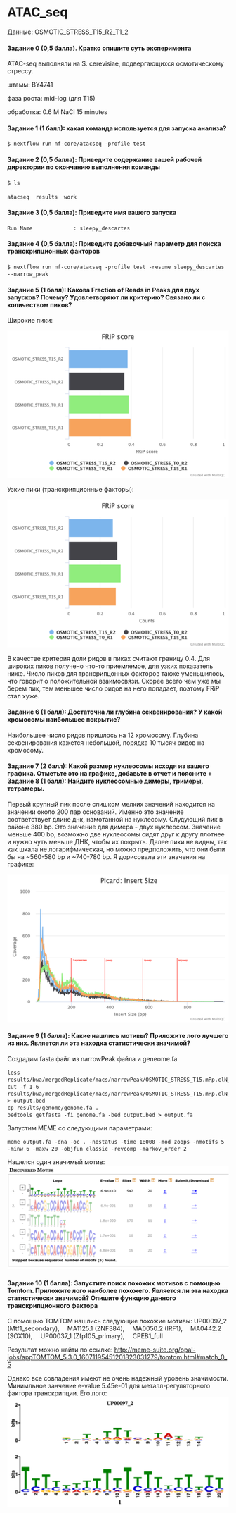 # ATAC_seq

Данные: OSMOTIC_STRESS_T15_R2_T1_2

#### Задание 0 (0,5 балла). Кратко опишите суть эксперимента

ATAC-seq выполняли на S. cerevisiae, подвергающихся осмотическому стрессу. 

штамм: BY4741

фаза роста: mid-log (для T15)

обработка: 0.6 M NaCl 15 minutes

#### Задание 1 (1 балл): какая команда используется для запуска анализа?
```
$ nextflow run nf-core/atacseq -profile test
```
#### Задание 2 (0,5 балла): Приведите содержание вашей рабочей директории по окончанию выполнения команды
```
$ ls

atacseq  results  work
```
#### Задание 3 (0,5 балла): Приведите имя вашего запуска
```
Run Name             : sleepy_descartes
```
#### Задание 4 (0,5 балла): Приведите добавочный параметр для поиска транскрипционных факторов
```
$ nextflow run nf-core/atacseq -profile test -resume sleepy_descartes --narrow_peak
```
#### Задание 5 (1 балл): Какова Fraction of Reads in Peaks для двух запусков? Почему? Удовлетворяют ли критерию? Связано ли с количеством пиков?

Широкие пики:

![GitHub Logo](mqc_hcplot_mrecxaodyq.png)

Узкие пики (транскрипционные факторы):

![GitHub Logo](mqc_hcplot_aihytrcpes.png)

В качестве критерия доли ридов в пиках считают границу 0.4. Для широких пиков получено что-то приемлемое, для узких показатель ниже. Число пиков для трансрипцонных факторов также уменьшилось, что говорит о положительной взаимосвязи. Скорее всего чем уже мы берем пик, тем меньшее число ридов на него попадает, поэтому FRiP стал хуже.

#### Задание 6 (1 балл): Достаточна ли глубина секвенирования? У какой хромосомы наибольшее покрытие?

Наибольшее число ридов пришлось на 12 хромосому. Глубина секвенирования кажется небольшой, порядка 10 тысяч ридов на хромосому.

#### Задание 7 (2 балл): Какой размер нуклеосомы исходя из вашего графика. Отметьте это на графике, добавьте в отчет и поясните + Задание 8 (1 балл): Найдите нуклеосомные димеры, тримеры, тетрамеры.

Первый крупный пик после слишком мелких значений находится на значении около 200 пар оснований. Именно это значение соответствует длине днк, намотанной на нуклесому. Слудующий пик в районе 380 bp. Это значение для димера - двух нуклеосом. Значение меньше 400 bp, возможно две нуклеосомы сидят друг к другу плотнее и нужно чуть меньше ДНК, чтобы их покрыть. Далее пики не видны, так как шкала не логарифмическая, но можно предположить, что они были бы на ~560-580 bp и ~740-780 bp. Я дорисовала эти значения на графике:

![GitHub Logo](picard_insert_size.png)

#### Задание 9 (1 балла): Какие нашлись мотивы? Приложите лого лучшего из них. Является ли эта находка статистически значимой?

Создадим fasta файл из narrowPeak файла и geneome.fa
```
less results/bwa/mergedReplicate/macs/narrowPeak/OSMOTIC_STRESS_T15.mRp.clN_peaks.narrowPeak
cut -f 1-6 results/bwa/mergedReplicate/macs/narrowPeak/OSMOTIC_STRESS_T15.mRp.clN_peaks.narrowPeak > output.bed
cp results/genome/genome.fa .
bedtools getfasta -fi genome.fa -bed output.bed > output.fa
```
Запустим MEME со следующими параметрами:
```
meme output.fa -dna -oc . -nostatus -time 18000 -mod zoops -nmotifs 5 -minw 6 -maxw 20 -objfun classic -revcomp -markov_order 2
```

Нашелся один значимый мотив:
![GitHub Logo](meme.png)


#### Задание 10 (1 балла): Запустите поиск похожих мотивов с помощью Tomtom. Приложите лого наиболее похожего. Является ли эта находка статистически значимой? Опишите функцию данного транскрипционного фактора

С помощью TOMTOM нашлись следующие похожие мотивы:
UP00097_2 (Mtf1_secondary),  MA1125.1 (ZNF384),  MA0050.2 (IRF1),  MA0442.2 (SOX10),  UP00037_1 (Zfp105_primary),  CPEB1_full

Результат можно найти по ссылке: http://meme-suite.org/opal-jobs/appTOMTOM_5.3.0_16071195451201823031279/tomtom.html#match_0_5

Однако все совпадения имеют не очень надежный уровень значимости. Минимльное занчение е-value 5.45e-01 для металл-регуляторного фактора транскрипции.
Его лого:
![GitHub Logo](tomtom.png)

